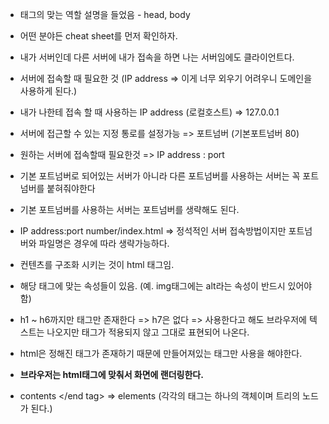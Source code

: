 - 태그의 맞는 역할 설명을 들었음 - head, body
- 어떤 분야든 cheat sheet를 먼저 확인하자.

- 내가 서버인데 다른 서버에 내가 접속을 하면 나는 서버임에도 클라이언트다.
- 서버에 접속할 때 필요한 것 (IP address => 이게 너무 외우기 어려우니 도메인을 사용하게 된다.)
- 내가 나한테 접속 할 때 사용하는 IP address (로컬호스트) => 127.0.0.1
- 서버에 접근할 수 있는 지정 통로를 설정가능 => 포트넘버 (기본포트넘버 80)
- 원하는 서버에 접속할때 필요한것 => IP address : port
- 기본 포트넘버로 되어있는 서버가 아니라 다른 포트넘버를 사용하는 서버는 꼭 포트넘버를 붙혀줘야한다
- 기본 포트넘버를 사용하는 서버는 포트넘버를 생략해도 된다.
- IP address:port number/index.html => 정석적인 서버 접속방법이지만 포트넘버와 파일명은 경우에 따라 생략가능하다.

- 컨텐츠를 구조화 시키는 것이 html 태그임.
- 해당 태그에 맞는 속성들이 있음. (예. img태그에는 alt라는 속성이 반드시 있어야함)
- h1 ~ h6까지만 태그만 존재한다 => h7은 없다 => 사용한다고 해도 브라우저에 텍스트는 나오지만 태그가 적용되지 않고 그대로 표현되어 나온다.
- html은 정해진 태그가 존재하기 때문에 만들어져있는 태그만 사용을 해야한다.
- **브라우저는 html태그에 맞춰서 화면에 랜더링한다.**

- <start tag> contents </end tag> => elements (각각의 태그는 하나의 객체이며 트리의 노드가 된다.)
